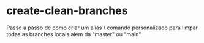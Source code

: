 # create-clean-branches
Passo a passo de como criar um alias / comando personalizado para limpar todas as branches locais além da "master" ou "main"
